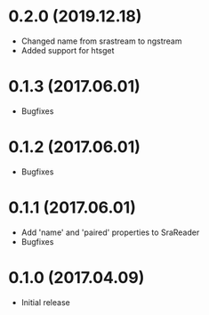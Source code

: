 # 0.2.0 (2019.12.18)

* Changed name from srastream to ngstream
* Added support for htsget

# 0.1.3 (2017.06.01)

* Bugfixes

# 0.1.2 (2017.06.01)

* Bugfixes

# 0.1.1 (2017.06.01)

* Add 'name' and 'paired' properties to SraReader
* Bugfixes 

# 0.1.0 (2017.04.09)

* Initial release
